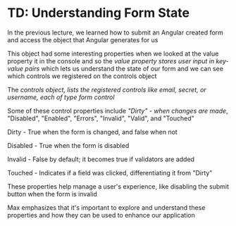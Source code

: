 # TD: Understanding Form State

In the previous lecture, we learned how to submit an Angular created form and access the object that Angular generates for us

This object had some interesting properties when we looked at the value property it in the console and so the _value property stores user input in key-value pairs_ which lets us understand the state of our form and we can see which controls we registered on the controls object

The _controls object, lists the registered controls like email, secret, or username, each of type form control_

Some of these control properties include _"Dirty" - when changes are made_, "Disabled", "Enabled", "Errors", "Invalid", "Valid", and "Touched"

Dirty - True when the form is changed, and false when not

Disabled - True when the form is disabled

Invalid - False by default; it becomes true if validators are added

Touched - Indicates if a field was clicked, differentiating it from "Dirty"

These properties help manage a user's experience, like disabling the submit button when the form is invalid

Max emphasizes that it's important to explore and understand these properties and how they can be used to enhance our application
